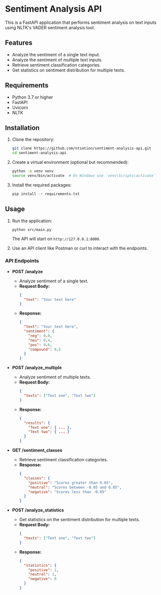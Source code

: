 # Sentiment Analysis API

This is a FastAPI application that performs sentiment analysis on text inputs using NLTK's VADER sentiment analysis tool.

## Features

- Analyze the sentiment of a single text input.
- Analyze the sentiment of multiple text inputs.
- Retrieve sentiment classification categories.
- Get statistics on sentiment distribution for multiple texts.

## Requirements

- Python 3.7 or higher
- FastAPI
- Uvicorn
- NLTK

## Installation

1. Clone the repository:

   ```bash
   git clone https://github.com/ntsation/sentiment-analysis-api.git
   cd sentiment-analysis-api
   ```

2. Create a virtual environment (optional but recommended):

   ```bash
   python -m venv venv
   source venv/bin/activate  # On Windows use `venv\Scripts\activate`
   ```

3. Install the required packages:

   ```bash
   pip install -r requirements.txt
   ```

## Usage

1. Run the application:

   ```bash
   python src/main.py
   ```

   The API will start on `http://127.0.0.1:8000`.

2. Use an API client like Postman or curl to interact with the endpoints.

### API Endpoints

- **POST /analyze**
  - Analyze sentiment of a single text.
  - **Request Body:**
    ```json
    {
      "text": "Your text here"
    }
    ```
  - **Response:**
    ```json
    {
      "text": "Your text here",
      "sentiment": {
        "neg": 0.0,
        "neu": 0.4,
        "pos": 0.6,
        "compound": 0.5
      }
    }
    ```

- **POST /analyze_multiple**
  - Analyze sentiment of multiple texts.
  - **Request Body:**
    ```json
    {
      "texts": ["Text one", "Text two"]
    }
    ```
  - **Response:**
    ```json
    {
      "results": {
        "Text one": { ... },
        "Text two": { ... }
      }
    }
    ```

- **GET /sentiment_classes**
  - Retrieve sentiment classification categories.
  - **Response:**
    ```json
    {
      "classes": {
        "positive": "Scores greater than 0.05",
        "neutral": "Scores between -0.05 and 0.05",
        "negative": "Scores less than -0.05"
      }
    }
    ```

- **POST /analyze_statistics**
  - Get statistics on the sentiment distribution for multiple texts.
  - **Request Body:**
    ```json
    {
      "texts": ["Text one", "Text two"]
    }
    ```
  - **Response:**
    ```json
    {
      "statistics": {
        "positive": 1,
        "neutral": 1,
        "negative": 0
      }
    }
    ```